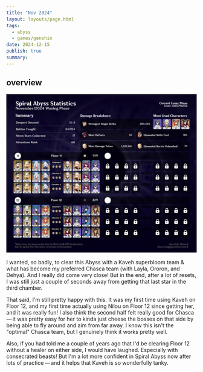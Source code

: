 ```yaml
---
title: "Nov 2024"
layout: layouts/page.html
tags:
  - abyss
  - games/genshin
date: 2024-12-15
publish: true
summary:
---
```

## overview
![Abyss Overview](./photos/11-24_abyss.png)

I wanted, so badly, to clear this Abyss with a Kaveh superbloom team & what has become my preferred Chasca team (with Layla, Ororon, and Dehya). And I really did come very close! But in the end, after a lot of resets, I was still just a couple of seconds away from getting that last star in the third chamber.

That said, I'm still pretty happy with this. It was my first time using Kaveh on Floor 12, and my first time actually using Nilou on Floor 12 since getting her, and it was really fun! I also think the second half felt really good for Chasca — it was pretty easy for her to kinda just cheese the bosses on that side by being able to fly around and aim from far away. I know this isn't the "optimal" Chasca team, but I genuinely think it works pretty well.

Also, if you had told me a couple of years ago that I'd be clearing Floor 12 without a healer on either side, I would have laughed. Especially with consecrated beasts! But I'm a lot more confident in Spiral Abyss now after lots of practice — and it helps that Kaveh is so wonderfully tanky.